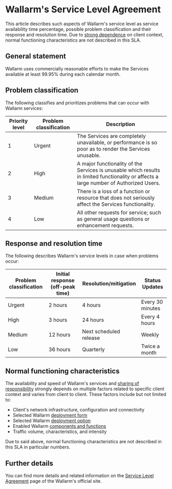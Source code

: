 # Wallarm's Service Level Agreement

This article describes such aspects of Wallarm's service level as service availability time percentage, possible problem classification and their response and resolution time. Due to [strong dependence](#normal-functioning-characteristics) on client context, normal functioning characteristics are not described in this SLA.

## General statement

Wallarm uses commercially reasonable efforts to make the Services available at least 99.95% during each calendar month.

## Problem classification

The following classifies and prioritizes problems that can occur with Wallarm services:

| Priority level | Problem classification | Description |
| ------- | ------- | ------- |
| 1 | Urgent | The Services are completely unavailable, or performance is so poor as to render the Services unusable. |
| 2 | High | A major functionality of the Services is unusable which results in limited functionality or affects a large number of Authorized Users. |
| 3 | Medium | There is a loss of a function or resource that does not seriously affect the Services functionality. |
| 4 | Low | All other requests for service; such as general usage questions or enhancement requests. |

## Response and resolution time

The following describes Wallarm's service levels in case when problems occur:

| Problem classification | Initial response‍ (off-peak time) | Resolution/‍mitigation | Status Updates |
| ------- | ------- | ------- | ------- |
| Urgent | 2 hours | 4 hours | Every 30 minutes |
| High | 3 hours | 24 hours | Every 4 hours |
| Medium | 12 hours | Next scheduled release | Weekly |
| Low | 36 hours | Quarterly | Twice a month |

## Normal functioning characteristics

The availability and speed of Wallarm's services and [sharing of responsibility](about-wallarm/shared-responsibility.md) strongly depends on multiple factors related to specific client context and varies from client to client. These factors include but not limited to:

* Client's network infrastructure, configuration and connectivity
* Selected Wallarm [deployment form](about-wallarm/overview.md#where-wallarm-works)
* Selected Wallarm [deployment option](installation/supported-deployment-options.md)
* Enabled Wallarm [components and functions](about-wallarm/overview.md)
* Traffic volume, characteristics, and intensity

Due to said above, normal functioning characteristics are not described in this SLA in particular numbers.

## Further details

You can find more details and related information on the [Service Level Agreement](https://www.wallarm.com/service-level-agreement) page of the Wallarm's official site.
